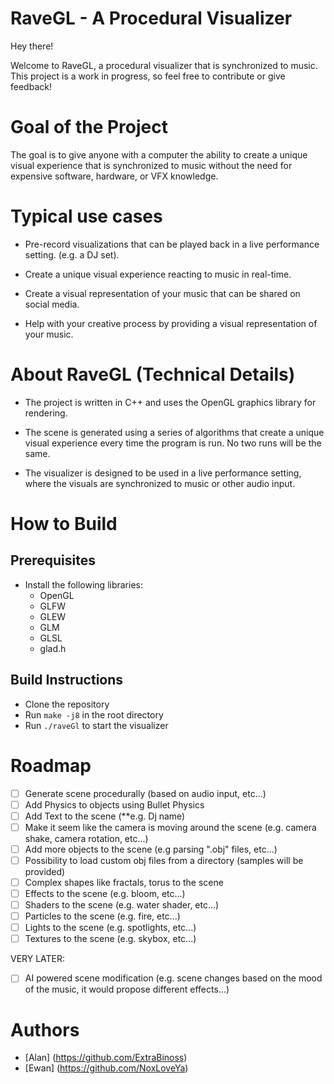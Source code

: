 # RaveGL - A Procedural Visualizer

Hey there!

Welcome to RaveGL, a procedural visualizer that is synchronized to music. This project is a work in progress, so feel free to contribute or give feedback!

# Goal of the Project

The goal is to give anyone with a computer the ability to create a unique visual experience that is synchronized to music without the need for expensive software, hardware, or VFX knowledge.

# Typical use cases

- Pre-record visualizations that can be played back in a live performance setting. (e.g. a DJ set).

- Create a unique visual experience reacting to music in real-time.

- Create a visual representation of your music that can be shared on social media.

- Help with your creative process by providing a visual representation of your music.

# About RaveGL (Technical Details)

- The project is written in C++ and uses the OpenGL graphics library for rendering.

- The scene is generated using a series of algorithms that create a unique visual experience every time the program is run. No two runs will be the same.

- The visualizer is designed to be used in a live performance setting, where the visuals are synchronized to music or other audio input.

# How to Build

## Prerequisites

- Install the following libraries:
  - OpenGL
  - GLFW
  - GLEW
  - GLM
  - GLSL
  - glad.h

## Build Instructions

- Clone the repository
- Run `make -j8` in the root directory
- Run `./raveGl` to start the visualizer

# Roadmap

- [ ] Generate scene procedurally (based on audio input, etc...)
- [ ] Add Physics to objects using Bullet Physics
- [ ] Add Text to the scene (**e.g. Dj name)
- [ ] Make it seem like the camera is moving around the scene (e.g. camera shake, camera rotation, etc...)
- [ ] Add more objects to the scene (e.g parsing ".obj" files, etc...)
- [ ] Possibility to load custom obj files from a directory (samples will be provided)
- [ ] Complex shapes like fractals, torus to the scene
- [ ] Effects to the scene (e.g. bloom, etc...)
- [ ] Shaders to the scene (e.g. water shader, etc...)
- [ ] Particles to the scene (e.g. fire, etc...)
- [ ] Lights to the scene (e.g. spotlights, etc...)
- [ ] Textures to the scene (e.g. skybox, etc...)

VERY LATER:
- [ ] AI powered scene modification (e.g. scene changes based on the mood of the music, it would propose different effects...)

# Authors

- [Alan] (https://github.com/ExtraBinoss)
- [Ewan] (https://github.com/NoxLoveYa)